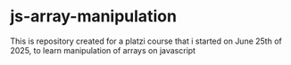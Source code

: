 # js-array-manipulation

This is repository created for a platzi course that i started on June 25th of 2025, to learn manipulation of arrays on javascript
